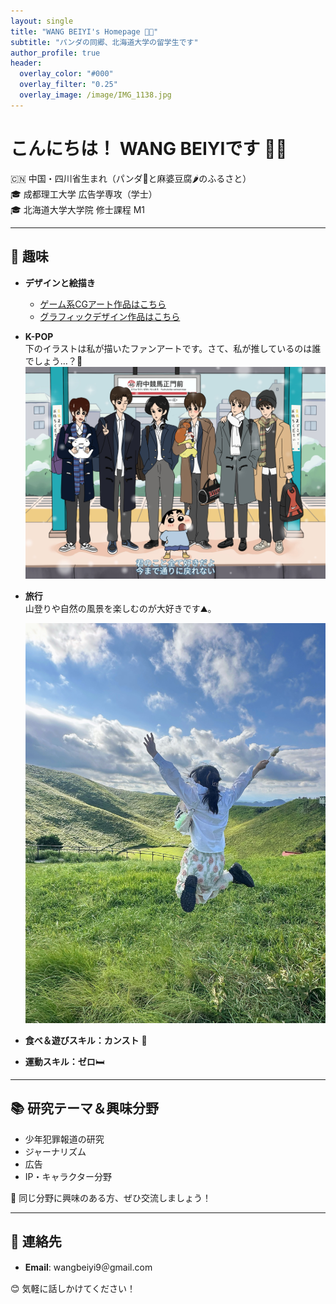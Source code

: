 ```yaml
---
layout: single
title: "WANG BEIYI's Homepage 🐯✨"
subtitle: "パンダの同郷、北海道大学の留学生です"
author_profile: true
header:
  overlay_color: "#000"
  overlay_filter: "0.25"
  overlay_image: /image/IMG_1138.jpg
---
```


# こんにちは！ WANG BEIYIです 🐼✨

🇨🇳 中国・四川省生まれ（パンダ🐼と麻婆豆腐🌶️のふるさと）  
🎓 成都理工大学 広告学専攻（学士）  
🎓 北海道大学大学院 修士課程 M1  

---

## 🎨 趣味

- **デザインと絵描き**  
  - [ゲーム系CGアート作品はこちら](https://www.ggac.com/work/detail/406353)  
  - [グラフィックデザイン作品はこちら](https://mp.weixin.qq.com/s/kjHRJwrk5teJv_ApwJPC_w)  

- **K-POP**  
  下のイラストは私が描いたファンアートです。さて、私が推しているのは誰でしょう…？🤭  
  ![ファンアート](/image/IMG_6451.JPG)

- **旅行**  
  山登りや自然の風景を楽しむのが大好きです⛰️。  
  <p align="center">
    <img src="/image/yama.jpg" alt="旅行写真" width="500">
  </p>
  
- **食べ＆遊びスキル：カンスト** 🎢
- **運動スキル：ゼロ**🛏️  
  
---

## 📚 研究テーマ＆興味分野
- 少年犯罪報道の研究  
- ジャーナリズム
- 広告  
- IP・キャラクター分野  

💬 同じ分野に興味のある方、ぜひ交流しましょう！

---

## 📩 連絡先
- **Email**: wangbeiyi9＠gmail.com
 
😊 気軽に話しかけてください！
